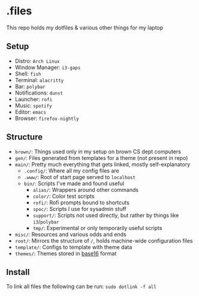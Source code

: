 # .files

This repo holds my dotfiles & various other things for my laptop

## Setup

- Distro: `Arch Linux`
- Window Manager: `i3-gaps`
- Shell: `fish`
- Terminal: `alacritty`
- Bar: `polybar`
- Notifications: `dunst`
- Launcher: `rofi`
- Music: `spotify`
- Editor: `emacs`
- Browser: `firefox-nightly`

## Structure

- `brown/`: Things used only in my setup on brown CS dept computers
- `gen/`: Files generated from templates for a theme (not present in repo)
- `main/`: Pretty much everything that gets linked, mostly self-explanatory
  - `.config/`: Where all my config files are
  - `.www/`: Root of start page served to `localhost`
  - `bin/`: Scripts I've made and found useful
    - `alias/`: Wrappers around other commands
    - `color/`: Color test scripts
    - `rofi/`: Rofi prompts bound to shortcuts
    - `spoc/`: Scripts I use for sysadmin stuff
    - `support/`: Scripts not used directly, but rather by things like `i3`/`polybar`
    - `tmp/`: Experimental or only temporarily useful scripts
- `misc/`: Resources and various odds and ends
- `root/`: Mirrors the structure of `/`, holds machine-wide configuration files
- `template/`: Configs to template with theme data
- `themes/`: Themes stored in [base16](http://chriskempson.com/projects/base16/) format

## Install

To link all files the following can be run:
`sudo dotlink -f all`
